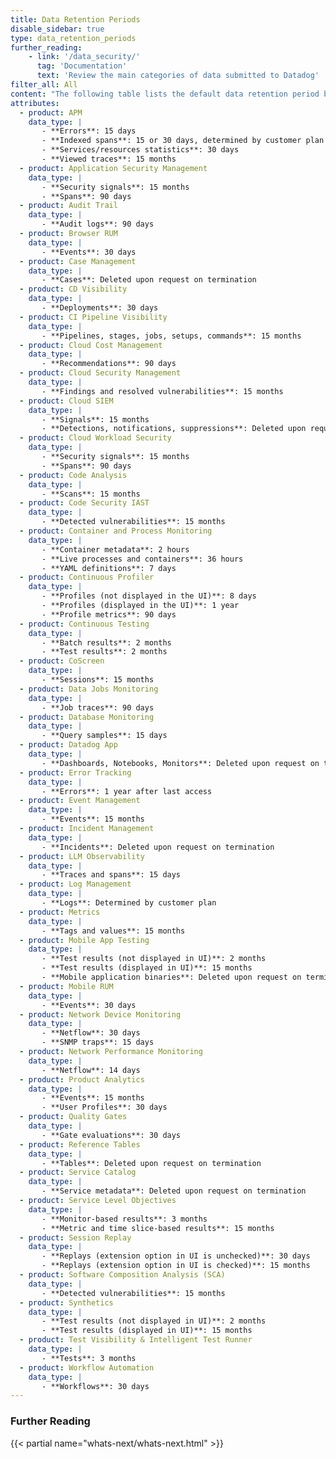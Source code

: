```yaml
---
title: Data Retention Periods
disable_sidebar: true
type: data_retention_periods
further_reading:
    - link: '/data_security/'
      tag: 'Documentation'
      text: 'Review the main categories of data submitted to Datadog'
filter_all: All
content: "The following table lists the default data retention period by data type and product. Optionally, search by keyword or description text to find the data type or product you're interested in. For collection interval and minimum resolution information, see [Datadog Data Collection and Resolution](/developers/guide/data-collection-resolution). Still need help? Contact [Datadog support](/help)."
attributes: 
  - product: APM
    data_type: |
       - **Errors**: 15 days
       - **Indexed spans**: 15 or 30 days, determined by customer plan
       - **Services/resources statistics**: 30 days
       - **Viewed traces**: 15 months
  - product: Application Security Management
    data_type: |
       - **Security signals**: 15 months
       - **Spans**: 90 days
  - product: Audit Trail
    data_type: |
       - **Audit logs**: 90 days
  - product: Browser RUM
    data_type: |
       - **Events**: 30 days
  - product: Case Management
    data_type: | 
       - **Cases**: Deleted upon request on termination
  - product: CD Visibility
    data_type: | 
       - **Deployments**: 30 days
  - product: CI Pipeline Visibility
    data_type: | 
       - **Pipelines, stages, jobs, setups, commands**: 15 months
  - product: Cloud Cost Management
    data_type: | 
       - **Recommendations**: 90 days
  - product: Cloud Security Management
    data_type: | 
       - **Findings and resolved vulnerabilities**: 15 months
  - product: Cloud SIEM
    data_type: | 
       - **Signals**: 15 months
       - **Detections, notifications, suppressions**: Deleted upon request on termination
  - product: Cloud Workload Security
    data_type: | 
       - **Security signals**: 15 months
       - **Spans**: 90 days
  - product: Code Analysis
    data_type: | 
       - **Scans**: 15 months
  - product: Code Security IAST
    data_type: | 
       - **Detected vulnerabilities**: 15 months
  - product: Container and Process Monitoring
    data_type: | 
       - **Container metadata**: 2 hours
       - **Live processes and containers**: 36 hours
       - **YAML definitions**: 7 days
  - product: Continuous Profiler
    data_type: | 
       - **Profiles (not displayed in the UI)**: 8 days
       - **Profiles (displayed in the UI)**: 1 year
       - **Profile metrics**: 90 days
  - product: Continuous Testing
    data_type: | 
       - **Batch results**: 2 months
       - **Test results**: 2 months
  - product: CoScreen
    data_type: | 
       - **Sessions**: 15 months
  - product: Data Jobs Monitoring
    data_type: | 
       - **Job traces**: 90 days
  - product: Database Monitoring
    data_type: | 
       - **Query samples**: 15 days
  - product: Datadog App
    data_type: | 
       - **Dashboards, Notebooks, Monitors**: Deleted upon request on termination
  - product: Error Tracking
    data_type: | 
       - **Errors**: 1 year after last access
  - product: Event Management
    data_type: | 
       - **Events**: 15 months
  - product: Incident Management
    data_type: | 
       - **Incidents**: Deleted upon request on termination
  - product: LLM Observability
    data_type: | 
       - **Traces and spans**: 15 days
  - product: Log Management
    data_type: | 
       - **Logs**: Determined by customer plan
  - product: Metrics
    data_type: | 
       - **Tags and values**: 15 months
  - product: Mobile App Testing
    data_type: | 
       - **Test results (not displayed in UI)**: 2 months
       - **Test results (displayed in UI)**: 15 months
       - **Mobile application binaries**: Deleted upon request on termination
  - product: Mobile RUM
    data_type: | 
       - **Events**: 30 days
  - product: Network Device Monitoring
    data_type: | 
       - **Netflow**: 30 days
       - **SNMP traps**: 15 days
  - product: Network Performance Monitoring
    data_type: | 
       - **Netflow**: 14 days
  - product: Product Analytics
    data_type: | 
       - **Events**: 15 months
       - **User Profiles**: 30 days
  - product: Quality Gates
    data_type: | 
       - **Gate evaluations**: 30 days
  - product: Reference Tables
    data_type: | 
       - **Tables**: Deleted upon request on termination
  - product: Service Catalog
    data_type: | 
       - **Service metadata**: Deleted upon request on termination
  - product: Service Level Objectives
    data_type: | 
       - **Monitor-based results**: 3 months
       - **Metric and time slice-based results**: 15 months
  - product: Session Replay
    data_type: | 
       - **Replays (extension option in UI is unchecked)**: 30 days
       - **Replays (extension option in UI is checked)**: 15 months
  - product: Software Composition Analysis (SCA)
    data_type: | 
       - **Detected vulnerabilities**: 15 months
  - product: Synthetics
    data_type: | 
       - **Test results (not displayed in UI)**: 2 months
       - **Test results (displayed in UI)**: 15 months
  - product: Test Visibility & Intelligent Test Runner
    data_type: | 
       - **Tests**: 3 months
  - product: Workflow Automation
    data_type: | 
       - **Workflows**: 30 days
---
```


### Further Reading

{{< partial name="whats-next/whats-next.html" >}}
